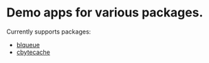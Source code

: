 # Demo apps for various packages.

Currently supports packages:
* [blqueue](https://github.com/koykov/blqueue)
* [cbytecache](https://github.com/koykov/cbytecache)
